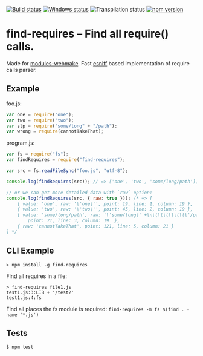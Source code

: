 [![Build status][nix-build-image]][nix-build-url]
[![Windows status][win-build-image]][win-build-url]
![Transpilation status][transpilation-image]
[![npm version][npm-image]][npm-url]

# find-requires – Find all require() calls.

Made for [modules-webmake](https://github.com/medikoo/modules-webmake). Fast [esniff](https://github.com/medikoo/esniff#esniff) based implementation of require calls parser.

## Example

foo.js:

```javascript
var one = require("one");
var two = require("two");
var slp = require("some/long" + "/path");
var wrong = require(cannotTakeThat);
```

program.js:

```javascript
var fs = require("fs");
var findRequires = require("find-requires");

var src = fs.readFileSync("foo.js", "utf-8");

console.log(findRequires(src)); // => ['one', 'two', 'some/long/path'];

// or we can get more detailed data with `raw` option:
console.log(findRequires(src, { raw: true })); /* => [
	{ value: 'one', raw: '\'one\'', point: 19, line: 1, column: 19 },
	{ value: 'two', raw: '\'two\'', point: 45, line: 2, column: 19 },
	{ value: 'some/long/path', raw: '\'some/long\' +\n\t\t\t\t\t\t\'/path\'',
		point: 71, line: 3, column: 19  },
	{ raw: 'cannotTakeThat', point: 121, line: 5, column: 21 }
] */
```

## CLI Example

```
> npm install -g find-requires
```

Find all requires in a file:

```
> find-requires file1.js
test1.js:3:LIB + '/test2'
test1.js:4:fs
```

Find all places the fs module is required: `find-requires -m fs $(find . -name '*.js')`

## Tests

    $ npm test

[nix-build-image]: https://semaphoreci.com/api/v1/medikoo-org/find-requires/branches/master/shields_badge.svg
[nix-build-url]: https://semaphoreci.com/medikoo-org/find-requires
[win-build-image]: https://ci.appveyor.com/api/projects/status/7i22v2m9om08fklw?svg=true
[win-build-url]: https://ci.appveyor.com/project/medikoo/find-requires
[transpilation-image]: https://img.shields.io/badge/transpilation-free-brightgreen.svg
[npm-image]: https://img.shields.io/npm/v/find-requires.svg
[npm-url]: https://www.npmjs.com/package/find-requires
